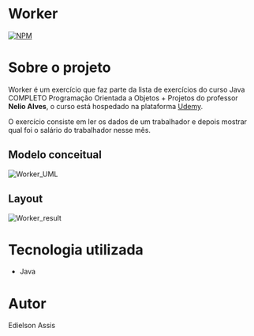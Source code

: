 # Worker
[![NPM](https://img.shields.io/npm/l/react)](https://github.com/edielson-assis/Worker/blob/main/LICENSE) 

# Sobre o projeto
Worker é um exercício que faz parte da lista de exercícios do curso Java COMPLETO Programação Orientada a Objetos + Projetos do professor **Nelio Alves**, o curso está hospedado na plataforma [Udemy](https://www.udemy.com/course/java-curso-completo/ "Site da Udemy").

O exercício consiste em ler os dados de um trabalhador e depois mostrar qual foi o salário do trabalhador nesse mês. 

## Modelo conceitual
![Worker_UML](https://user-images.githubusercontent.com/105529988/178134778-026ea0cf-f8ae-4c0b-a8ac-9cea8cd8a28c.png)

## Layout
![Worker_result](https://user-images.githubusercontent.com/105529988/178134822-a714c138-72ff-41e4-a39d-e4e6699583dc.png)

# Tecnologia utilizada
- Java

# Autor
Edielson Assis
